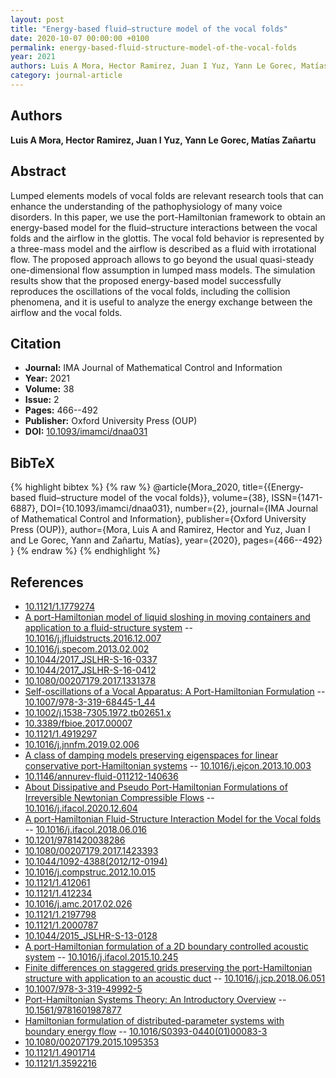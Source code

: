 ```yaml
---
layout: post
title: "Energy-based fluid–structure model of the vocal folds"
date: 2020-10-07 00:00:00 +0100
permalink: energy-based-fluid-structure-model-of-the-vocal-folds
year: 2021
authors: Luis A Mora, Hector Ramirez, Juan I Yuz, Yann Le Gorec, Matías Zañartu
category: journal-article
---
```

 
## Authors
**Luis A Mora, Hector Ramirez, Juan I Yuz, Yann Le Gorec, Matías Zañartu**
 
## Abstract
Lumped elements models of vocal folds are relevant research tools that can enhance the understanding of the pathophysiology of many voice disorders. In this paper, we use the port-Hamiltonian framework to obtain an energy-based model for the fluid–structure interactions between the vocal folds and the airflow in the glottis. The vocal fold behavior is represented by a three-mass model and the airflow is described as a fluid with irrotational flow. The proposed approach allows to go beyond the usual quasi-steady one-dimensional flow assumption in lumped mass models. The simulation results show that the proposed energy-based model successfully reproduces the oscillations of the vocal folds, including the collision phenomena, and it is useful to analyze the energy exchange between the airflow and the vocal folds.
 
## Citation
- **Journal:** IMA Journal of Mathematical Control and Information
- **Year:** 2021
- **Volume:** 38
- **Issue:** 2
- **Pages:** 466--492
- **Publisher:** Oxford University Press (OUP)
- **DOI:** [10.1093/imamci/dnaa031](https://doi.org/10.1093/imamci/dnaa031)
 
## BibTeX
{% highlight bibtex %}
{% raw %}
@article{Mora_2020,
  title={{Energy-based fluid–structure model of the vocal folds}},
  volume={38},
  ISSN={1471-6887},
  DOI={10.1093/imamci/dnaa031},
  number={2},
  journal={IMA Journal of Mathematical Control and Information},
  publisher={Oxford University Press (OUP)},
  author={Mora, Luis A and Ramirez, Hector and Yuz, Juan I and Le Gorec, Yann and Zañartu, Matías},
  year={2020},
  pages={466--492}
}
{% endraw %}
{% endhighlight %}
 
## References
- [10.1121/1.1779274](https://doi.org/10.1121/1.1779274)
- [A port-Hamiltonian model of liquid sloshing in moving containers and application to a fluid-structure system](a-port-hamiltonian-model-of-liquid-sloshing-in-moving-containers-and-application-to-a-fluid-structure-system) -- [10.1016/j.jfluidstructs.2016.12.007](https://doi.org/10.1016/j.jfluidstructs.2016.12.007)
- [10.1016/j.specom.2013.02.002](https://doi.org/10.1016/j.specom.2013.02.002)
- [10.1044/2017_JSLHR-S-16-0337](https://doi.org/10.1044/2017_JSLHR-S-16-0337)
- [10.1044/2017_JSLHR-S-16-0412](https://doi.org/10.1044/2017_JSLHR-S-16-0412)
- [10.1080/00207179.2017.1331378](https://doi.org/10.1080/00207179.2017.1331378)
- [Self-oscillations of a Vocal Apparatus: A Port-Hamiltonian Formulation](self-oscillations-of-a-vocal-apparatus-a-port-hamiltonian-formulation) -- [10.1007/978-3-319-68445-1_44](https://doi.org/10.1007/978-3-319-68445-1_44)
- [10.1002/j.1538-7305.1972.tb02651.x](https://doi.org/10.1002/j.1538-7305.1972.tb02651.x)
- [10.3389/fbioe.2017.00007](https://doi.org/10.3389/fbioe.2017.00007)
- [10.1121/1.4919297](https://doi.org/10.1121/1.4919297)
- [10.1016/j.jnnfm.2019.02.006](https://doi.org/10.1016/j.jnnfm.2019.02.006)
- [A class of damping models preserving eigenspaces for linear conservative port-Hamiltonian systems](a-class-of-damping-models-preserving-eigenspaces-for-linear-conservative-port-hamiltonian-systems) -- [10.1016/j.ejcon.2013.10.003](https://doi.org/10.1016/j.ejcon.2013.10.003)
- [10.1146/annurev-fluid-011212-140636](https://doi.org/10.1146/annurev-fluid-011212-140636)
- [About Dissipative and Pseudo Port-Hamiltonian Formulations of Irreversible Newtonian Compressible Flows](about-dissipative-and-pseudo-port-hamiltonian-formulations-of-irreversible-newtonian-compressible-flows) -- [10.1016/j.ifacol.2020.12.604](https://doi.org/10.1016/j.ifacol.2020.12.604)
- [A port-Hamiltonian Fluid-Structure Interaction Model for the Vocal folds](a-port-hamiltonian-fluid-structure-interaction-model-for-the-vocal-folds) -- [10.1016/j.ifacol.2018.06.016](https://doi.org/10.1016/j.ifacol.2018.06.016)
- [10.1201/9781420038286](https://doi.org/10.1201/9781420038286)
- [10.1080/00207179.2017.1423393](https://doi.org/10.1080/00207179.2017.1423393)
- [10.1044/1092-4388(2012/12-0194)](https://doi.org/10.1044/1092-4388(2012/12-0194))
- [10.1016/j.compstruc.2012.10.015](https://doi.org/10.1016/j.compstruc.2012.10.015)
- [10.1121/1.412061](https://doi.org/10.1121/1.412061)
- [10.1121/1.412234](https://doi.org/10.1121/1.412234)
- [10.1016/j.amc.2017.02.026](https://doi.org/10.1016/j.amc.2017.02.026)
- [10.1121/1.2197798](https://doi.org/10.1121/1.2197798)
- [10.1121/1.2000787](https://doi.org/10.1121/1.2000787)
- [10.1044/2015_JSLHR-S-13-0128](https://doi.org/10.1044/2015_JSLHR-S-13-0128)
- [A port-Hamiltonian formulation of a 2D boundary controlled acoustic system](a-port-hamiltonian-formulation-of-a-2d-boundary-controlled-acoustic-system) -- [10.1016/j.ifacol.2015.10.245](https://doi.org/10.1016/j.ifacol.2015.10.245)
- [Finite differences on staggered grids preserving the port-Hamiltonian structure with application to an acoustic duct](finite-differences-on-staggered-grids-preserving-the-port-hamiltonian-structure-with-application-to-an-acoustic-duct) -- [10.1016/j.jcp.2018.06.051](https://doi.org/10.1016/j.jcp.2018.06.051)
- [10.1007/978-3-319-49992-5](https://doi.org/10.1007/978-3-319-49992-5)
- [Port-Hamiltonian Systems Theory: An Introductory Overview](port-hamiltonian-systems-theory-an-introductory-overview) -- [10.1561/9781601987877](https://doi.org/10.1561/9781601987877)
- [Hamiltonian formulation of distributed-parameter systems with boundary energy flow](hamiltonian-formulation-of-distributed-parameter-systems-with-boundary-energy-flow) -- [10.1016/S0393-0440(01)00083-3](https://doi.org/10.1016/S0393-0440(01)00083-3)
- [10.1080/00207179.2015.1095353](https://doi.org/10.1080/00207179.2015.1095353)
- [10.1121/1.4901714](https://doi.org/10.1121/1.4901714)
- [10.1121/1.3592216](https://doi.org/10.1121/1.3592216)

